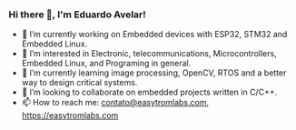 ### Hi there 👋, I'm Eduardo Avelar!

<!--
**Eduardo-Avelar/Eduardo-Avelar** is a ✨ _special_ ✨ repository because its `README.md` (this file) appears on your GitHub profile.
Here are some ideas to get you started:
-->
- 🔭 I’m currently working on Embedded devices with ESP32, STM32 and Embedded Linux.
- 👀 I’m interested in Electronic, telecommunications, Microcontrollers, Embedded Linux, and Programing in general.
- 🌱 I’m currently learning image processing, OpenCV, RTOS and a better way to design critical systems.
- 👯 I’m looking to collaborate on embedded projects written in C/C++.
- 📫 How to reach me: contato@easytromlabs.com, https://easytromlabs.com

